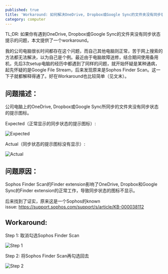 ```yaml
---
published: true
title: 'Workaround: 如何解决OneDrive, Dropbox或Google Sync的文件夹没有同步状态提示的问题'
category: computer
---
```

TL;DR: 如果你有遇到OneDrive, Dropbox或Google Sync的文件夹没有同步状态提示的问题，本文提供了一个workaround。

我的公司电脑很长时间都存在这个问题，而自己其他电脑则正常，苦于网上搜索的方法都无法解决，以为自己是个例。最近由于电脑故障送修，结合期间使用备用机，先后3次setup电脑的经历中都遇到了同样的问题，就开始怀疑是某种通病，起先怀疑的是Google File Stream，后来发现原来是Sophos Finder Scan。这一下子就都解释得通了。好在Workaround也比较简单（见文末）。

## 问题描述：

公司电脑上的OneDrive, Dropbox或Google Sync所同步的文件夹没有同步状态的提示图标。

Expected（正常显示的同步状态的提示图标）:

![Expected](https://goooooouwa.oss-cn-beijing.aliyuncs.com/img/KZGuyYz.png)

Actual（同步状态的提示图标没有显示）:

![Actual](https://goooooouwa.oss-cn-beijing.aliyuncs.com/img/jlf1BGf.png)

## 问题原因：
Sophos Finder Scan的Finder extension影响了OneDrive, Dropbox和Google Sync的Finder extension的正常工作，导致同步状态的图标不显示。

后来找到了证实，原来这是一个Sophos的known issue: https://support.sophos.com/support/s/article/KB-000038112

## Workaround:

Step 1: 取消勾选Sophos Finder Scan

![Step 1](https://goooooouwa.oss-cn-beijing.aliyuncs.com/img/Kllt6lH.png)

Step 2: 将Sophos Finder Scan再勾选回去

![Step 2](https://goooooouwa.oss-cn-beijing.aliyuncs.com/img/miXpbKF.png)
